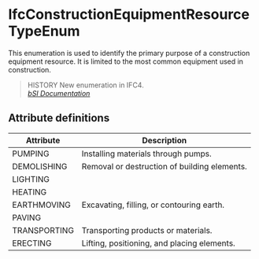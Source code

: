 IfcConstructionEquipmentResourceTypeEnum
========================================
This enumeration is used to identify the primary purpose of a construction
equipment resource. It is limited to the most common equipment used in
construction.  
  
> HISTORY  New enumeration in IFC4.  
[ _bSI
Documentation_](https://standards.buildingsmart.org/IFC/DEV/IFC4_2/FINAL/HTML/schema/ifcconstructionmgmtdomain/lexical/ifcconstructionequipmentresourcetypeenum.htm)


Attribute definitions
---------------------
| Attribute    | Description                                  |
|--------------|----------------------------------------------|
| PUMPING      | Installing materials through pumps.          |
| DEMOLISHING  | Removal or destruction of building elements. |
| LIGHTING     |                                              |
| HEATING      |                                              |
| EARTHMOVING  | Excavating, filling, or contouring earth.    |
| PAVING       |                                              |
| TRANSPORTING | Transporting products or materials.          |
| ERECTING     | Lifting, positioning, and placing elements.  |

